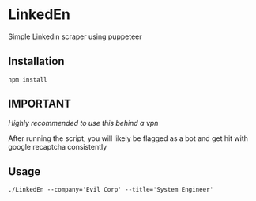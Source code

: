 # LinkedEn
Simple Linkedin scraper using puppeteer

## Installation

```
npm install
```

## IMPORTANT

*Highly recommended to use this behind a vpn*

After running the script, you will likely be flagged as a bot and get hit with google recaptcha consistently

## Usage

```
./LinkedEn --company='Evil Corp' --title='System Engineer'
```
